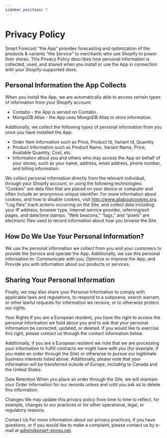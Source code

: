 ```yaml
---
sidebar_position: 7
---
```


# Privacy Policy

Smart Forecast "the App” provides forecasting and optimization of the products & variants "the Service" to merchants who use Shopify to power their stores. This Privacy Policy describes how personal information is collected, used, and shared when you install or use the App in connection with your Shopify-supported store.

## Personal Information the App Collects

When you install the App, we are automatically able to access certain types of information from your Shopify account:

- Contabo - the App is served on Contabo.
- MongoDB Atlas - the App uses MongoDB Atlas to store information.

Additionally, we collect the following types of personal information from you once you have installed the App:

- Order Item Information such as Price, Product Id, Variant Id, Quantity
- Product Information such as Product Name, Variant Name, Price, Available Quantity, Cost, etc.
- Information about you and others who may access the App on behalf of your stores, such as your name, address, email address, phone number, and billing information.

We collect personal information directly from the relevant individual, through your Shopify account, or using the following technologies: “Cookies” are data files that are placed on your device or computer and often include an anonymous unique identifier. For more information about cookies, and how to disable cookies, visit http://www.allaboutcookies.org. “Log files” track actions occurring on the Site, and collect data including your IP address, browser type, Internet service provider, referring/exit pages, and date/time stamps. “Web beacons,” “tags,” and “pixels” are electronic files used to record information about how you browse the Site.

## How Do We Use Your Personal Information?

We use the personal information we collect from you and your customers to provide the Service and operate the App. Additionally, we use this personal information to: Communicate with you; Optimize or improve the App; and Provide you with information about our products or services.

## Sharing Your Personal Information

Finally, we may also share your Personal Information to comply with applicable laws and regulations, to respond to a subpoena, search warrant, or other lawful requests for information we receive, or to otherwise protect our rights.

Your Rights If you are a European resident, you have the right to access the personal information we hold about you and to ask that your personal information be corrected, updated, or deleted. If you would like to exercise this right, please contact us through the contact information below.

Additionally, if you are a European resident we note that we are processing your information to fulfill contracts we might have with you (for example, if you make an order through the Site) or otherwise to pursue our legitimate business interests listed above. Additionally, please note that your information will be transferred outside of Europe, including to Canada and the United States.

Data Retention When you place an order through the Site, we will maintain your Order Information for our records unless and until you ask us to delete this information.

Changes We may update this privacy policy from time to time to reflect, for example, changes to our practices or for other operational, legal, or regulatory reasons.

Contact Us For more information about our privacy practices, if you have questions, or if you would like to make a complaint, please contact us by e-mail at admin@smart-stores.net.

